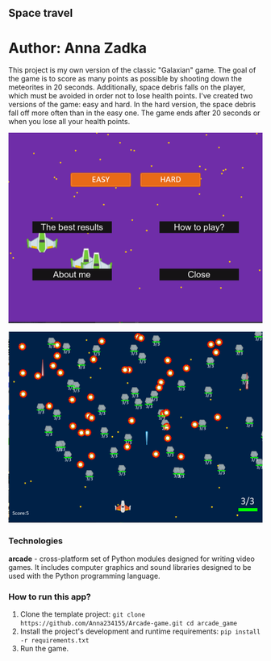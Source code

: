 ## Space travel
# Author: Anna Zadka

This project is my own version of the classic "Galaxian" game. The goal of the game is to score as many points as possible by shooting down the meteorites in 20 seconds. Additionally, space debris falls on the player, which must be avoided in order not to lose health points. I've created two versions of the game: easy and hard. In the hard version, the space debris fall off more often than in the easy one. The game ends after 20 seconds or when you lose all your health points.

![image](/IMAGES/menu.png)

![image](/IMAGES/easy.png)

### Technologies
**arcade** - cross-platform set of Python modules designed for writing video games. It includes computer graphics and sound libraries designed to be used with the Python programming language.

### How to run this app?
1. Clone the template project: 
`git clone  https://github.com/Anna234155/Arcade-game.git cd arcade_game`
2. Install the project's development and runtime requirements:
`pip install -r requirements.txt`
3. Run the game.
